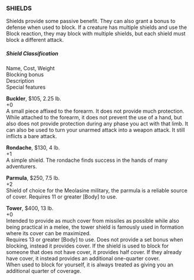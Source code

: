 ### SHIELDS
Shields provide some passive benefit. They can also grant a bonus to defense when used to block. If a creature has multiple shields and use the Block reaction, they may block with multiple shields, but each shield must block a different attack.

##### Shield Classification  
Name, Cost, Weight  
Blocking bonus  
Description  
Special features  

**Buckler**, $105, 2.25 lb.  
+0  
A small piece affixed to the forearm. It does not provide much protection.  
While attached to the forearm, it does not prevent the use of a hand, but also does not provide protection during any phase you act with that limb. It can also be used to turn your unarmed attack into a weapon attack. It still inflicts a bare attack.

**Rondache**, $130, 4 lb.  
+1  
A simple shield. The rondache finds success in the hands of many adventurers.   

**Parmula**, $250, 7.5 lb.  
+2  
Shield of choice for the Meolasine military, the parmula is a reliable source of cover.
Requires 11 or greater [Body] to use.  

**Tower**, $400, 13 lb.  
+0  
Intended to provide as much cover from missiles as possible while also being practical in a melee, the tower shield is famously used in formation where its cover can be maximized.  
Requires 13 or greater [Body] to use. Does not provide a set bonus when blocking, instead it provides cover. If the shield is used to block for someone that does not have cover, it provides half cover. If they already have cover, it instead provides an additional one-quarter cover.  
When used to block for yourself, it is always treated as giving you an additional quarter of coverage.
